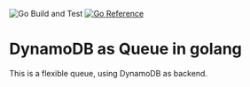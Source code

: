 ![Go Build and Test](https://github.com/mariotoffia/godynamodb-queue/workflows/Go%20Build%20and%20Test/badge.svg)
[![Go Reference](https://pkg.go.dev/badge/mariotoffia/godynamodb-queue/repository.svg)](https://pkg.go.dev/github.com/mariotoffia/godynamodb-queue)

# DynamoDB as Queue in golang

This is a flexible queue, using DynamoDB as backend.
